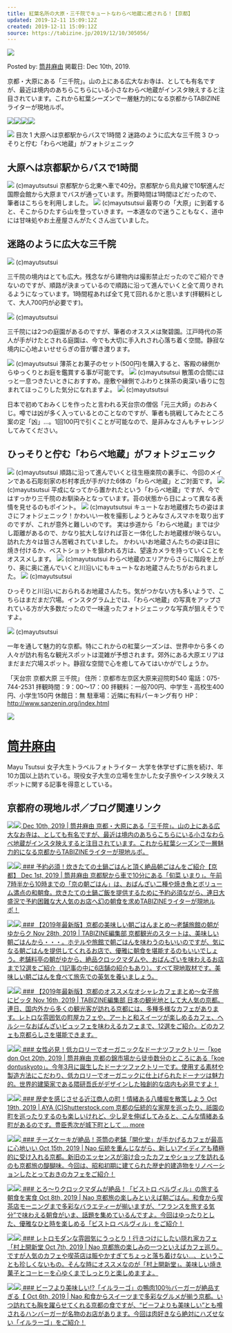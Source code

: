 ```yaml
---
title: 紅葉名所の大原・三千院でキュートなわらべ地蔵に癒される！【京都】
updated: 2019-12-11 15:09:12Z
created: 2019-12-11 15:09:12Z
source: https://tabizine.jp/2019/12/10/305056/
---
```


![](https://tabizine.jp/wp-content/ps_profile_image/323/tbzn180801-thumbnail.jpg)

Posted by: [筒井麻由](https://tabizine.jp/author/mayu_tsutsui/)
掲載日: Dec 10th, 2019.

京都・大原にある「三千院」。山の上にある広大なお寺は、としても有名ですが、最近は境内のあちらこちらにいる小さなわらべ地蔵がインスタ映えすると注目されています。これから紅葉シーズンで一層魅力的になる京都からTABIZINEライターが現地ルポ。

 [![](https://tabizine.jp/wp-content/uploads/2018/12/btn_facebook.svg)](http://www.facebook.com/share.php?u=https://tabizine.jp/2019/12/10/305056/)[![](https://tabizine.jp/wp-content/uploads/2018/12/btn_hatena.svg)](http://b.hatena.ne.jp/add?mode=confirm&url=https://tabizine.jp/2019/12/10/305056/)[![](https://tabizine.jp/wp-content/uploads/2018/12/btn_line.svg)](http://line.me/R/msg/text/?%E7%B4%85%E8%91%89%E5%90%8D%E6%89%80%E3%81%AE%E5%A4%A7%E5%8E%9F%E3%83%BB%E4%B8%89%E5%8D%83%E9%99%A2%E3%81%A7%E3%82%AD%E3%83%A5%E3%83%BC%E3%83%88%E3%81%AA%E3%82%8F%E3%82%89%E3%81%B9%E5%9C%B0%E8%94%B5%E3%81%AB%E7%99%92%E3%81%95%E3%82%8C%E3%82%8B%EF%BC%81%E3%80%90%E4%BA%AC%E9%83%BD%E3%80%91%0D%0Ahttps://tabizine.jp/2019/12/10/305056/)![](https://tabizine.jp/wp-content/uploads/2018/12/btn_comment.svg)

![](https://tabizine.jp/wp-content/uploads/2019/11/305056-12-768x576.jpg)
目次
1 大原へは京都駅からバスで1時間
2 迷路のように広大な三千院
3 ひっそりと佇む「わらべ地蔵」がフォトジェニック

## 大原へは京都駅からバスで1時間

![](https://tabizine.jp/wp-content/uploads/2019/11/305056-02-768x576.jpg)
(c)mayutsutsui
京都駅から北東へ車で40分。京都駅から烏丸線で10駅進んだ国際会館から大原までバスが通っています。所要時間は1時間ほどだったので、筆者はこちらを利用しました。
![](https://tabizine.jp/wp-content/uploads/2019/11/305056-03-768x576.jpg)
(c)mayutsutsui
最寄りの「大原」に到着すると、そこからひたすら山を登っていきます。一本道なので迷うこともなく、道中には甘味処やお土産屋さんがたくさん出ていました。

## 迷路のように広大な三千院

![](https://tabizine.jp/wp-content/uploads/2019/11/305056-04-768x576.jpg)
(c)mayutsutsui

三千院の境内はとても広大。残念ながら建物内は撮影禁止だったのでご紹介できないのですが、順路が決まっているので順路に沿って進んでいくと全て周りきれるようになっています。1時間程あれば全て見て回れるかと思います(拝観料として、大人700円が必要です)。

![](https://tabizine.jp/wp-content/uploads/2019/11/305056-05-768x576.jpg)
(c)mayutsutsui

三千院には2つの庭園があるのですが、筆者のオススメは聚碧園。江戸時代の茶人が手がけたとされる庭園は、今でも大切に手入れされ心落ち着く空間。静寂な境内に心地よいせせらぎの音が響き渡ります。

![](https://tabizine.jp/wp-content/uploads/2019/11/305056-06-768x576.jpg)
(c)mayutsutsui
薄茶とお菓子のセット(500円)を購入すると、客殿の縁側からゆっくりとお庭を鑑賞する事が可能です。
![](https://tabizine.jp/wp-content/uploads/2019/11/305056-07-768x576.jpg)
(c)mayutsutsui
散策の合間にほっと一息つきたいときにおすすめ。座敷や縁側でふわりと抹茶の奥深い香りに包まれてほっこりした気分になれますよ。
![](https://tabizine.jp/wp-content/uploads/2019/11/305056-08-768x576.jpg)
(c)mayutsutsui

日本で初めておみくじを作ったと言われる天台宗の僧侶「元三大師」のおみくじ。噂では凶が多く入っているとのことなのですが、筆者も挑戦してみたところ案の定「凶」…。1回100円で引くことが可能なので、是非みなさんもチャレンジしてみてください。

## ひっそりと佇む「わらべ地蔵」がフォトジェニック

![](https://tabizine.jp/wp-content/uploads/2019/11/305056-09-768x576.jpg)
(c)mayutsutsui
順路に沿って進んでいくと往生極楽院の裏手に、今回のメインである石彫刻家の杉村孝氏が手がけた6体の「わらべ地蔵」とご対面です。
![](https://tabizine.jp/wp-content/uploads/2019/11/305056-10-768x576.jpg)
(c)mayutsutsui
平成になってから置かれたという「わらべ地蔵」ですが、今ではすっかり三千院のお馴染みとなっています。苔の状態から日によって異なる表情を見せるのもポイント。
![](https://tabizine.jp/wp-content/uploads/2019/11/305056-11-768x576.jpg)
(c)mayutsutsui
キュートなお地蔵様たちの姿はまさにフォトジェニック！かわいい一枚を撮影しようとみなさんスマホを取り出すのですが、これが意外と難しいのです。
実は歩道から「わらべ地蔵」までは少し距離があるので、かなり拡大しなければ苔と一体化したお地蔵様が映らない。訪れた方々は皆さん苦戦されていました。
かわいいお地蔵さんたちの姿は目に焼き付けるか、ベストショットを狙われる方は、望遠カメラを持っていくことをオススメします。
![](https://tabizine.jp/wp-content/uploads/2019/11/305056-12-768x576.jpg)
(c)mayutsutsui
わらべ地蔵のエリアからさらに階段を上がり、奥に奥に進んでいくと川沿いにもキュートなお地蔵さんたちがおられました。
![](https://tabizine.jp/wp-content/uploads/2019/11/305056-13-768x576.jpg)
(c)mayutsutsui

ひっそりと川沿いにおられるお地蔵さんたち。気がつかない方も多いようで、こちらはまだまだ穴場。インスタグラム上では、「わらべ地蔵」の写真をアップされている方が大多数だったので一味違ったフォトジェニックな写真が狙えそうですよ。

![](https://tabizine.jp/wp-content/uploads/2019/11/305056-01-768x531.jpg)
(c)mayutsutsui

一年を通して魅力的な京都。特にこれからの紅葉シーズンは、世界中から多くの人々が訪れ有名な観光スポットは混雑が予想されます。郊外にある大原エリアはまだまだ穴場スポット。静寂な空間で心を癒してみてはいかがでしょうか。

「天台宗 京都大原 三千院」
住所：京都市左京区大原来迎院町540
電話：075-744-2531
拝観時間：9：00～17：00
拝観料：一般700円、中学生・高校生400円、小学生150円
休館日：無
駐車場：近隣に有料パーキング有り
HP：http://www.sanzenin.org/index.html

![](https://tabizine.jp/wp-content/ps_profile_image/323/tbzn180801-standard.jpg)

# [筒井麻由](https://tabizine.jp/author/mayu_tsutsui/)

Mayu Tsutsui 女子大生トラベルフォトライター
大学を休学せずに旅を続け、年10カ国以上訪れている。現役女子大生の立場を生かした女子旅やインスタ映えスポットに関する記事を得意としている。

## 京都府の現地ルポ／ブログ関連リンク

[![](https://tabizine.jp/wp-content/uploads/2019/11/305056-12-320x180.jpg)![](https://tabizine.jp/wp-content/uploads/2019/11/305056-12-768x576.jpg)  Dec 10th, 2019 | 筒井麻由  京都・大原にある「三千院」。山の上にある広大なお寺は、としても有名ですが、最近は境内のあちらこちらにいる小さなわらべ地蔵がインスタ映えすると注目されています。これから紅葉シーズンで一層魅力的になる京都からTABIZINEライターが現地ルポ。](https://tabizine.jp/2019/12/10/305056/)

[![](https://tabizine.jp/wp-content/uploads/2019/11/304439-06-320x180.jpg)![](https://tabizine.jp/wp-content/uploads/2019/11/304439-06-200x150.jpg)  ### 予約必須！炊きたての土鍋ごはんと頂く絶品朝ごはんをご紹介【京都】  Dec 1st, 2019 | 筒井麻由  京都駅から車で10分にある「旬菜 いまり」。午前7時半から10時までの「京の朝ごはん」は、おばんざい二種や焼き魚とボリューム満点の和朝食。炊きたての土鍋ご飯を提供するために予約必須ながら、連日大盛況で予約困難な大人気のお店へ幻の朝食を求めTABIZINEライターが現地ルポ！](https://tabizine.jp/2019/12/01/304439/)

[![](https://tabizine.jp/wp-content/uploads/2019/11/303416-05-320x180.jpeg)![](https://tabizine.jp/wp-content/uploads/2019/11/303416-05-480x360.jpeg)  ### 【2019年最新版】京都の美味しい朝ごはんまとめ〜老舗旅館の朝がゆからク  Nov 28th, 2019 | TABIZINE編集部  京都観光のスタートは、美味しい朝ごはんから・・・。ホテルや旅館で朝ごはんを味わうのもいいのですが、気になる朝ごはんを提供してくれるお店で、優雅に朝食を堪能するのもいいでしょう。老舗料亭の朝がゆから、絶品クロックマダムや、おばんざいを味わえるお店まで12選をご紹介（1記事の中に6店舗の紹介もあり）。すべて現地取材です。美味しい朝ごはんを食べて旅先での英気を養いましょう。](https://tabizine.jp/2019/11/28/303416/)

[![](https://tabizine.jp/wp-content/uploads/2019/11/303232-11-320x180.jpg)![](https://tabizine.jp/wp-content/uploads/2019/11/303232-11-200x150.jpg)  ### 【2019年最新版】京都のオススメなオシャレカフェまとめ〜女子旅にピッタ  Nov 16th, 2019 | TABIZINE編集部  日本の観光地として大人気の京都。連日、国内外から多くの観光客が訪れる京都には、多種多様なカフェがあります。レトロな雰囲気の町屋カフェや、アートと和スイーツが楽しめるカフェ、ヘルシーなおばんざいビュッフェを味わえるカフェまで、12選をご紹介。どのカフェも京都らしさを堪能できます。](https://tabizine.jp/2019/11/16/303232/)

[![](https://tabizine.jp/wp-content/uploads/2019/10/295934-09-320x180.jpg)![](https://tabizine.jp/wp-content/uploads/2019/10/295934-09-480x360.jpg)  ### 女性必見！低カロリーでオーガニックなドーナツファクトリー「koe don  Oct 20th, 2019 | 筒井麻由  京都の錦市場から徒歩数分のところにある「koe dontuskyoto」。今年3月に誕生したドーナツファクトリーです。使用する素材や製造方法にこだわり、低カロリーでオーガニックに仕上げられたドーナツは魅力的。世界的建築家である隈研吾氏がデザインした独創的な店内も必見ですよ！](https://tabizine.jp/2019/10/20/295934/)

[![](https://tabizine.jp/wp-content/uploads/2019/10/296324-03-320x180.jpg)![](https://tabizine.jp/wp-content/uploads/2019/10/296324-03-200x150.jpg)  ### 歴史を感じさせる近江商人の町！情緒ある八幡堀を散策しよう  Oct 19th, 2019 | AYA  (C)Shutterstock.com京都の伝統的な家屋を巡ったり、祇園の町を巡ったりするのも楽しいけれど、少し足を伸ばしてみると、こんな情緒ある町があるのです。豊臣秀次が城下町として ... more](https://tabizine.jp/2019/10/19/296324/)

[![](https://tabizine.jp/wp-content/uploads/2019/10/293713-07-320x180.jpeg)![](https://tabizine.jp/wp-content/uploads/2019/10/293713-07-480x360.jpeg)  ### チーズケーキが絶品！茶筒の老舗「開化堂」が手かげるカフェが最高に心地いい  Oct 15th, 2019 | Nao  伝統を重んじながら、新しいアイディアも積極的に受け入れる京都。新旧のエッセンスが溶け合ったカフェやショップを訪れるのも京都旅の醍醐味。今回は、昭和初期に建てられた歴史的建造物をリノベーションしたとっておきのカフェをご紹介！](https://tabizine.jp/2019/10/15/293713/)

[![](https://tabizine.jp/wp-content/uploads/2019/09/292172-08-320x180.jpeg)![](https://tabizine.jp/wp-content/uploads/2019/09/292172-08-480x360.jpeg)  ### とろ〜りクロックマダムが絶品！「ビストロ ベルヴィル」の旅する朝食を実食  Oct 8th, 2019 | Nao  京都旅の楽しみといえば朝ごはん。和食から喫茶店モーニングまで多彩なバラエティーが揃いますが、“フランスを旅する気分”で味わえる朝食がいま、話題を集めているんですよ。今回はゆったりとした、優雅なひと時を楽しめる「ビストロ ベルヴィル」をご紹介！](https://tabizine.jp/2019/10/08/292172/)

[![](https://tabizine.jp/wp-content/uploads/2019/09/292185-02-320x180.jpeg)![](https://tabizine.jp/wp-content/uploads/2019/09/292185-02-480x360.jpeg)  ### レトロモダンな雰囲気にうっとり！行きつけにしたい隠れ家カフェ「村上開新堂  Oct 7th, 2019 | Nao  京都旅の楽しみの一つといえばカフェ巡り。ですが人気のカフェや喫茶店は賑やかすぎてちょっと落ち着けない...、ということも珍しくないもの。そんな時にオススメなのが「村上開新堂」。美味しい焼き菓子とコーヒーを心ゆくまでしっとりと楽しめますよ。](https://tabizine.jp/2019/10/07/292185/)

[![](https://tabizine.jp/wp-content/uploads/2019/09/291938-05-320x180.jpeg)![](https://tabizine.jp/wp-content/uploads/2019/09/291938-05-480x360.jpeg)  ### ビーフより美味しい!?「イルラーゴ」の鴨肉100％バーガーが絶品すぎる【  Oct 6th, 2019 | Nao  和食からスイーツまで多彩なグルメが揃う京都。いつ訪れても胸を躍らせてくれる京都の食ですが、“ビーフよりも美味しい”とも噂されるハンバーガーが名物のお店があります。今回は肉好きなら絶対にハズせない「イルラーゴ」をご紹介！](https://tabizine.jp/2019/10/06/291938/)